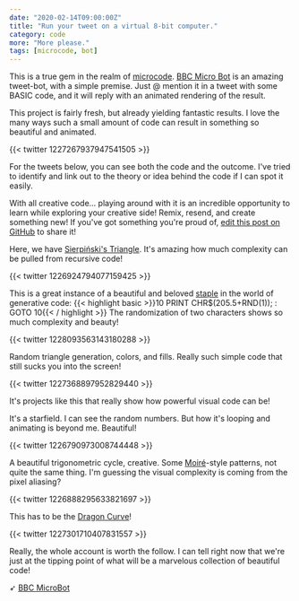 ```yaml
---
date: "2020-02-14T09:00:00Z"
title: "Run your tweet on a virtual 8-bit computer."
category: code
more: "More please."
tags: [microcode, bot]
---
```


This is a true gem in the realm of [microcode](/tag/microcode/). [BBC Micro Bot](https://twitter.com/bbcmicrobot) is an amazing tweet-bot, with a simple premise. Just @ mention it in a tweet with some BASIC code, and it will reply with an animated rendering of the result.

This project is fairly fresh, but already yielding fantastic results. I love the many ways such a small amount of code can result in something so beautiful and animated.

{{< twitter 1227267937947541505 >}}

For the tweets below, you can see both the code and the outcome. I've tried to identify and link out to the theory or idea behind the code if I can spot it easily.

With all creative code... playing around with it is an incredible opportunity to learn while exploring your creative side! Remix, resend, and create something new! If you've got something you're proud of, [edit this post on GitHub](https://github.com/tholman/inspiring-online/blob/master/content/posts/2020-02-15-eight-bit-code.md) to share it!

Here, we have [Sierpiński's Triangle](https://en.wikipedia.org/wiki/Sierpi%C5%84ski_triangle). It's amazing how much complexity can be pulled from recursive code!

{{< twitter 1226924794077159425 >}}

This is a great instance of a beautiful and beloved [staple](https://10print.org/) in the world of generative code: {{< highlight basic >}}10 PRINT CHR$(205.5+RND(1)); : GOTO 10{{< / highlight >}} The randomization of two characters shows so much complexity and beauty!

{{< twitter 1228093563143180288 >}}

Random triangle generation, colors, and fills. Really such simple code that still sucks you into the screen!

{{< twitter 1227368897952829440 >}}

It's projects like this that really show how powerful visual code can be!

<!--more-->

It's a starfield. I can see the random numbers. But how it's looping and animating is beyond me. Beautiful!

{{< twitter 1226790973008744448 >}}

A beautiful trigonometric cycle, creative. Some [Moiré](https://en.wikipedia.org/wiki/Moir%C3%A9_pattern)-style patterns, not quite the same thing. I'm guessing the visual complexity is coming from the pixel aliasing?

{{< twitter 1226888295633821697 >}}

This has to be the [Dragon Curve](https://en.wikipedia.org/wiki/Dragon_curve)!

{{< twitter 1227301710407831557 >}}

Really, the whole account is worth the follow. I can tell right now that we're just at the tipping point of what will be a marvelous collection of beautiful code!

➶ [BBC MicroBot](https://twitter.com/bbcmicrobot/)
